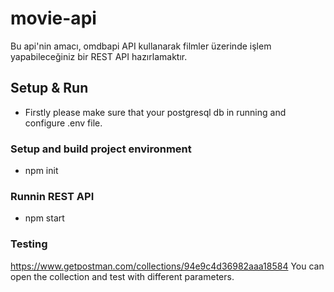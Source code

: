 # movie-api
Bu api'nin amacı, omdbapi API kullanarak filmler üzerinde işlem yapabileceğiniz bir REST API hazırlamaktır.
## Setup & Run
- Firstly please make sure that your postgresql db in running and configure .env file.
### Setup and build project environment
- npm init
### Runnin REST API
- npm start

### Testing

https://www.getpostman.com/collections/94e9c4d36982aaa18584
You can open the collection and test with different parameters.
